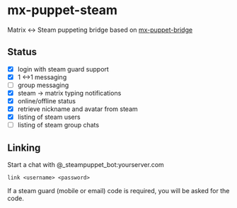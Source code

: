 # mx-puppet-steam

Matrix <-> Steam puppeting bridge based on [mx-puppet-bridge](https://github.com/Sorunome/mx-puppet-bridge)

## Status

- [x] login with steam guard support
- [x] 1 <->1 messaging
- [ ] group messaging
- [x] steam -> matrix typing notifications
- [x] online/offline status
- [x] retrieve nickname and avatar from steam
- [x] listing of steam users
- [ ] listing of steam group chats

## Linking

Start a chat with @_steampuppet_bot:yourserver.com

```
link <username> <password>
```

If a steam guard (mobile or email) code is required, you will be asked for the code.
